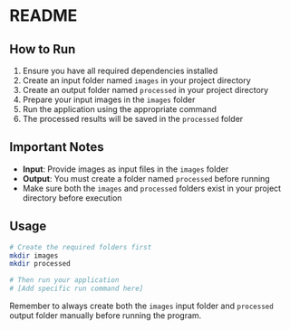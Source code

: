 # README

## How to Run

1. Ensure you have all required dependencies installed
2. Create an input folder named `images` in your project directory
3. Create an output folder named `processed` in your project directory
4. Prepare your input images in the `images` folder
5. Run the application using the appropriate command
6. The processed results will be saved in the `processed` folder

## Important Notes

- **Input**: Provide images as input files in the `images` folder
- **Output**: You must create a folder named `processed` before running
- Make sure both the `images` and `processed` folders exist in your project directory before execution

## Usage

```bash
# Create the required folders first
mkdir images
mkdir processed

# Then run your application
# [Add specific run command here]
```

Remember to always create both the `images` input folder and `processed` output folder manually before running the program.